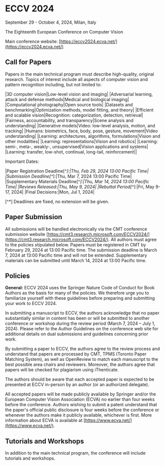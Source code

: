 # ECCV 2024
September 29 - October 4, 2024, Milan, Italy

The Eighteenth European Conference on Computer Vision

Main conference website: [https://eccv2024.ecva.net/](https://eccv2024.ecva.net/)

## Call for Papers
Papers in the main technical program must describe high-quality, original research. Topics of interest include all aspects of computer vision and pattern recognition including, but not limited to:

|3D computer vision|Low-level vision and imaging|
|Adversarial learning, attack and defense methods|Medical and biological imaging|
|Computational photography|Open source tools|
|Datasets and benchmarking|Optimization methods, model fitting, and theory|
|Efficient and scalable vision|Recognition: categorization, detection, retrieval|
|Fairness, accountability, and transparency|Scene analysis and understanding|
|Generative models|Video: low-level analysis, motion, and tracking|
|Humans: biometrics, face, body, pose, gesture, movement|Video understanding|
|Learning: architectures, algorithms, formulations|Vision and other modalities|
|Learning: representations|Vision and robotics|
|Learning: semi-, meta-, weakly-, unsupervised|Vision applications and systems|
|Learning: transfer, low-shot, continual, long-tail, reinforcement||

Important Dates:

|Paper Registration Deadline[^*]:|Thu, Feb 29, 2024 13:00 Pacific Time|
|Submission Deadline[^*]:|Thu, Mar 7, 2024 13:00 Pacific Time|
|Supplementary Materials Deadline[^*]:|Thu, Mar 14, 2024 13:00 Pacific Time|
|Reviews Released:|Thu, May 9, 2024|
|Rebuttal Period[^*]:|Fri, May 9-17, 2024|
|Final Decisions:|Mon, Jul 1, 2024|

[^*] Deadlines are fixed, no extension will be given.

## Paper Submission
All submissions will be handled electronically via the CMT conference submission website [https://cmt3.research.microsoft.com/ECCV2024/](https://cmt3.research.microsoft.com/ECCV2024/). 
All authors must agree to the policies stipulated below. Papers must be registered in CMT by February 29, 2024 at 13:00 Pacific time. The submission deadline is March 7, 2024 at 13:00 Pacific time and will not be extended. Supplementary materials can be submitted until March 14, 2024 at 13:00 Pacific time.

## Policies
**General:** ECCV 2024 uses the Springer Nature Code of Conduct for Book Authors as the basis for many of the policies. We therefore urge you to familiarize yourself with these guidelines before preparing and submitting your work to ECCV 2024.

In submitting a manuscript to ECCV, the authors acknowledge that no paper substantially similar in content has been or will be submitted to another conference or workshop during the review period (March 7, 2024 – July 1, 2024). Please refer to the Author Guidelines on the conference web site for additional details on dual submissions and guidelines concerning prior work.

By submitting a paper to ECCV, the authors agree to the review process and understand that papers are processed by CMT, TPMS (Toronto Paper Matching System), as well as OpenReview to match each manuscript to the best possible area chairs and reviewers. Moreover, the authors agree that papers will be checked for plagiarism using iThenticate.

The authors should be aware that each accepted paper is expected to be presented at ECCV in-person by an author (or an authorized delegate). 

All accepted papers will be made publicly available by Springer and/or the European Computer Vision Association (ECVA) no earlier than four weeks before the conference. Authors wishing to submit a patent understand that the paper's official public disclosure is four weeks before the conference or whenever the authors make it publicly available, whichever is first. 
More information about ECVA is available at [https://www.ecva.net/](https://www.ecva.net/).

## Tutorials and Workshops
In addition to the main technical program, the conference will include tutorials and workshops.
<!-- Information about these can be found on tabs on the main ECCV web page: https://eccv2024.ecva.net/. -->
